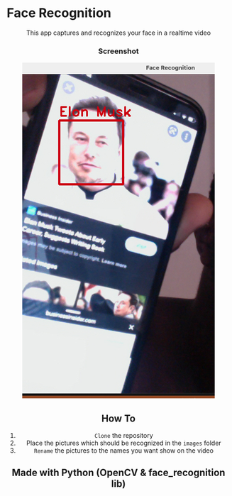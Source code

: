 # Face Recognition

<div align="center">

This app captures and recognizes your face in a realtime video

### Screenshot

<img src="./images/preview.jpg"/>

## How To

1. `Clone` the repository
2. Place the pictures which should be recognized in the `images` folder
3. `Rename` the pictures to the names you want show on the video

## Made with Python (OpenCV & face_recognition lib)

</div>
